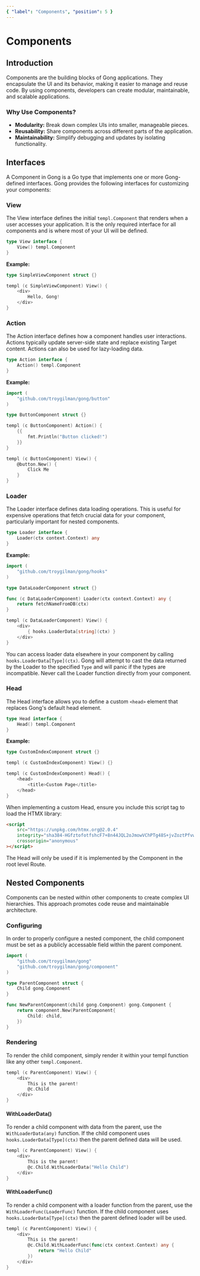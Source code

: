```yaml
---
{ "label": "Components", "position": 5 }
---
```


# Components

## Introduction

Components are the building blocks of Gong applications. They encapsulate the UI and its behavior, making it easier to manage and reuse code. By using components, developers can create modular, maintainable, and scalable applications.

### Why Use Components?

- **Modularity:** Break down complex UIs into smaller, manageable pieces.
- **Reusability:** Share components across different parts of the application.
- **Maintainability:** Simplify debugging and updates by isolating functionality.

## Interfaces

A Component in Gong is a Go type that implements one or more Gong-defined interfaces. Gong provides the following interfaces for customizing your components:

### View

The View interface defines the initial `templ.Component` that renders when a user accesses your application. It is the only required interface for all components and is where most of your UI will be defined.

```go
type View interface {
	View() templ.Component
}
```

**Example:**

```go
type SimpleViewComponent struct {}

templ (c SimpleViewComponent) View() {
	<div>
		Hello, Gong!
	</div>
}
```

### Action

The Action interface defines how a component handles user interactions. Actions typically update server-side state and replace existing Target content. Actions can also be used for lazy-loading data.

```go
type Action interface {
	Action() templ.Component
}
```

**Example:**

```go
import (
	"github.com/troygilman/gong/button"
)

type ButtonComponent struct {}

templ (c ButtonComponent) Action() {
	{{
		fmt.Println("Button clicked!")
	}}
}

templ (c ButtonComponent) View() {
	@button.New() {
		Click Me
	}
}
```

### Loader

The Loader interface defines data loading operations. This is useful for expensive operations that fetch crucial data for your component, particularly important for nested components.

```go
type Loader interface {
	Loader(ctx context.Context) any
}
```

**Example:**

```go
import (
	"github.com/troygilman/gong/hooks"
)

type DataLoaderComponent struct {}

func (c DataLoaderComponent) Loader(ctx context.Context) any {
	return fetchNameFromDB(ctx)
}

templ (c DataLoaderComponent) View() {
	<div>
		{ hooks.LoaderData[string](ctx) }
	</div>
}
```

You can access loader data elsewhere in your component by calling `hooks.LoaderData[Type](ctx)`. Gong will attempt to cast the data returned by the Loader to the specified `Type` and will panic if the types are incompatible. Never call the Loader function directly from your component.

### Head

The Head interface allows you to define a custom `<head>` element that replaces Gong's default head element.

```go
type Head interface {
	Head() templ.Component
}
```

**Example:**

```go
type CustomIndexComponent struct {}

templ (c CustomIndexComponent) View() {}

templ (c CustomIndexComponent) Head() {
	<head>
		<title>Custom Page</title>
	</head>
}
```

When implementing a custom Head, ensure you include this script tag to load the HTMX library:

```html
<script
    src="https://unpkg.com/htmx.org@2.0.4"
    integrity="sha384-HGfztofotfshcF7+8n44JQL2oJmowVChPTg48S+jvZoztPfvwD79OC/LTtG6dMp+"
    crossorigin="anonymous"
></script>
```

The Head will only be used if it is implemented by the Component in the root level Route.

## Nested Components

Components can be nested within other components to create complex UI hierarchies. This approach promotes code reuse and maintainable architecture.

### Configuring

In order to properly configure a nested component, the child component must be set as a publicly accessable field within the parent component.

```go
import (
	"github.com/troygilman/gong"
	"github.com/troygilman/gong/component"
)

type ParentComponent struct {
	Child gong.Component
}

func NewParentComponent(child gong.Component) gong.Component {
	return component.New(ParentComponent{
		Child: child,
	})
}
```

### Rendering

To render the child component, simply render it within your templ function like any other `templ.Component`.

```go
templ (c ParentComponent) View() {
	<div>
		This is the parent!
		@c.Child
	</div>
}
```

#### WithLoaderData()

To render a child component with data from the parent, use the `WithLoaderData(any)` function.
If the child component uses `hooks.LoaderData[Type](ctx)` then the parent defined data will be used.

```go
templ (c ParentComponent) View() {
	<div>
		This is the parent!
		@c.Child.WithLoaderData("Hello Child")
	</div>
}
```

#### WithLoaderFunc()

To render a child component with a loader function from the parent, use the `WithLoaderFunc(LoaderFunc)` function.
If the child component uses `hooks.LoaderData[Type](ctx)` then the parent defined loader will be used.

```go
templ (c ParentComponent) View() {
	<div>
		This is the parent!
		@c.Child.WithLoaderFunc(func(ctx context.Context) any {
			return "Hello Child"
		})
	</div>
}
```
